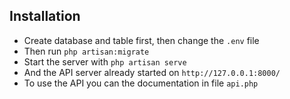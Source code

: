 ## Installation

- Create database and table first, then change the `.env` file
- Then run `php artisan:migrate`
- Start the server with `php artisan serve`
- And the API server already started on `http://127.0.0.1:8000/`
- To use the API you can the documentation in file `api.php`